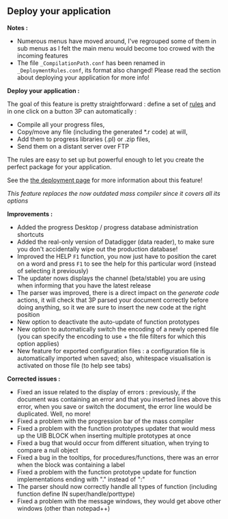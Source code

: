 ## Deploy your application ##

**Notes :**
- Numerous menus have moved around, I've regrouped some of them in sub menus as I felt the main menu would become too crowed with the incoming features
- The file `_CompilationPath.conf` has been renamed in `_DeploymentRules.conf`, its format also changed! Please read the section about deploying your application for more info!

**Deploy your application :**

The goal of this feature is pretty straightforward : define a set of [rules](http://jcaillon.github.io/3P/#/deployment-rules) and in one click on a button 3P can automatically :
- Compile all your progress files,
- Copy/move any file (including the generated *.r code) at will,
- Add them to progress libraries (.pl) or .zip files,
- Send them on a distant server over FTP

The rules are easy to set up but powerful enough to let you create the perfect package for your application.

See the [the deployment page](http://jcaillon.github.io/3P/#/deployment) for more information about this feature!

_This feature replaces the now outdated mass compiler since it covers all its options_

**Improvements :**
- Added the progress Desktop / progress database administration shortcuts
- Added the real-only version of Datadigger (data reader), to make sure you don't accidentally wipe out the production database!
- Improved the HELP `F1` function, you now just have to position the caret on a word and press `F1` to see the help for this particular word (instead of selecting it previously)
- The updater nows displays the channel (beta/stable) you are using when informing that you have the latest release
- The parser was improved, there is a direct impact on the _generate code_ actions, it will check that 3P parsed your document correctly before doing anything, so it we are sure to insert the new code at the right position
- New option to deactivate the auto-update of function prototypes
- New option to automatically switch the encoding of a newly opened file (you can specify the encoding to use + the file filters for which this option applies) 
- New feature for exported configuration files : a configuration file is automatically imported when saved; also, whitespace visualisation is activated on those file (to help see tabs)

**Corrected issues :**
- Fixed an issue related to the display of errors : previously, if the document was containing an error and that you inserted lines above this error, when you save or switch the document, the error line would be duplicated. Well, no more!
- Fixed a problem with the progression bar of the mass compiler
- Fixed a problem with the function prototypes updater that would mess up the UIB BLOCK when inserting multiple prototypes at once
- Fixed a bug that would occur from different situation, when trying to compare a null object
- Fixed a bug in the tooltips, for procedures/functions, there was an error when the block was containing a label
- Fixed a problem with the function prototype update for function implementations ending with "." instead of ":"
- The parser should now correctly handle all types of function (including function define IN super/handle/porttype)
- Fixed a problem with the message windows, they would get above other windows (other than notepad++)
